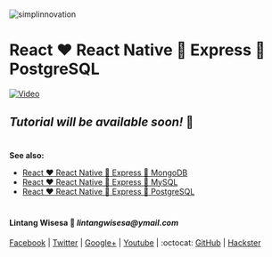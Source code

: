 #

![simplinnovation](https://4.bp.blogspot.com/-f7YxPyqHAzY/WJ6VnkvE0SI/AAAAAAAADTQ/0tDQPTrVrtMAFT-q-1-3ktUQT5Il9FGdQCLcB/s350/simpLINnovation1a.png)

# React :heart: React Native :yellow_heart: Express :green_heart: PostgreSQL

[![Video](https://img.youtube.com/vi/AnbiigKkEPw/0.jpg)](https://www.youtube.com/watch?v=AnbiigKkEPw)

## _**Tutorial will be available soon!**_ :pray:

#

__See also:__
- [React :heart: React Native :yellow_heart: Express :green_heart: MongoDB](https://github.com/LintangWisesa/React_RNative_Express_MongoDB)
- [React :heart: React Native :yellow_heart: Express :green_heart: MySQL](https://github.com/LintangWisesa/React_RNative_Express_MySQL)
- [React :heart: React Native :yellow_heart: Express :green_heart: PostgreSQL](https://github.com/LintangWisesa/React_RNative_Express_PostgreSQL)

#

#### Lintang Wisesa :love_letter: _lintangwisesa@ymail.com_

[Facebook](https://www.facebook.com/lintangbagus) |
[Twitter](https://twitter.com/Lintang_Wisesa) |
[Google+](https://plus.google.com/u/0/+LintangWisesa1) |
[Youtube](https://www.youtube.com/user/lintangbagus) | 
:octocat: [GitHub](https://github.com/LintangWisesa) |
[Hackster](https://www.hackster.io/lintangwisesa)